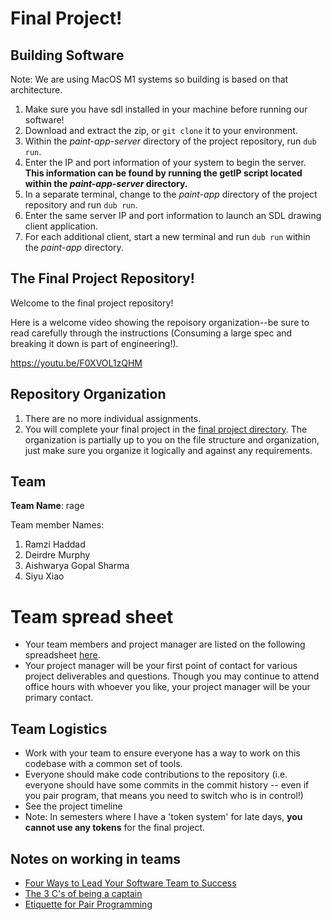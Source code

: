 # Final Project!
## Building Software

Note: We are using MacOS M1 systems so building is based on that architecture.
1. Make sure you have sdl installed in your machine before running our software!
2. Download and extract the zip, or `git clone` it to your environment.
3. Within the *paint-app-server* directory of the project repository, run `dub run`.
4. Enter the IP and port information of your system to begin the server.
**This information can be found by running the getIP script located within the *paint-app-server* directory.**
5. In a separate terminal, change to the *paint-app* directory of the project repository and run `dub run`.
6. Enter the same server IP and port information to launch an SDL drawing client application.
7. For each additional client, start a new terminal and run `dub run` within the *paint-app* directory.

## The Final Project Repository!

Welcome to the final project repository!  

Here is a welcome video showing the repoisory organization--be sure to read carefully through the instructions (Consuming a large spec and breaking it down is part of engineering!).

<a href="https://youtu.be/F0XVOL1zQHM">
</a>

https://youtu.be/F0XVOL1zQHM


## Repository Organization 

1. There are no more individual assignments.
2. You will complete your final project in the [final project directory](./FinalProject). The organization is partially up to you on the file structure and organization, just make sure you organize it logically and against any requirements.

## Team

**Team Name**: rage

Team member Names:

1. Ramzi Haddad
2. Deirdre Murphy
3. Aishwarya Gopal Sharma
4. Siyu Xiao

# Team spread sheet 

- Your team members and project manager are listed on the following spreadsheet [here](https://docs.google.com/spreadsheets/d/1Z81Es6K-AAlTdzFNmQA32MbcQVekF6jEHnhKCKACF2w/edit?usp=sharing). 
- Your project manager will be your first point of contact for various project deliverables and questions. Though you may continue to attend office hours with whoever you like, your project manager will be your primary contact.

## Team Logistics

- Work with your team to ensure everyone has a way to work on this codebase with a common set of tools.
- Everyone should make code contributions to the repository (i.e. everyone should have some commits in the commit history -- even if you pair program, that means you need to switch who is in control!)
- See the project timeline
- Note: In semesters where I have a 'token system' for late days, **you cannot use any tokens** for the final project.

## Notes on working in teams

* [Four Ways to Lead Your Software Team to Success](https://hackernoon.com/four-ways-to-lead-software-team-to-success-43fa156719b4)
* [The 3 C's of being a captain](https://appliedsportpsych.org/resources/resources-for-athletes/the-3-c-s-of-being-a-captain/)
* [Etiquette for Pair Programming](https://dzone.com/articles/etiquette-for-pair-programming)
